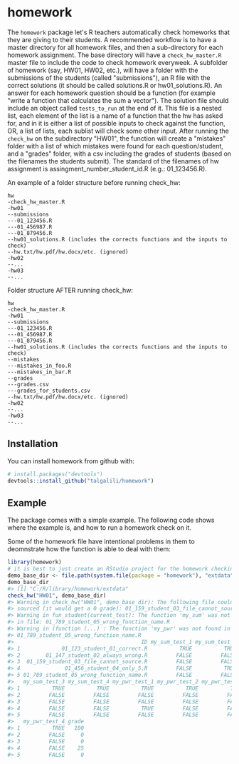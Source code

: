 
<!-- README.md is generated from README.Rmd. Please edit that file -->
homework
========

The `homework` package let's R teachers automatically check homeworks that they are giving to their students. A recommended workflow is to have a master directory for all homework files, and then a sub-directory for each homework assignment. The base directory will have a `check_hw_master.R` master file to include the code to check homework everyweek. A subfolder of homework (say, HW01, HW02, etc.), will have a folder with the submissions of the students (called "submissions"), an R file with the correct solutions (it should be called solutions.R or hw01\_solutions.R). An answer for each homework question should be a function (for example "write a function that calculates the sum a vector"). The solution file should include an object called `tests_to_run` at the end of it. This file is a nested list, each element of the list is a name of a function that the hw has asked for, and in it is either a list of possible inputs to check against the function, OR, a list of lists, each sublist will check some other input. After running the `check_hw` on the subdirectory "HW01", the function will create a "mistakes" folder with a list of which mistakes were found for each question/student, and a "grades" folder, with a csv including the grades of students (based on the filenames the students submit). The standard of the filenames of hw assignment is assingment\_number\_student\_id.R (e.g.: 01\_123456.R).

An example of a folder structure before running check\_hw:

    hw
    -check_hw_master.R
    -hw01
    --submissions
    ---01_123456.R
    ---01_456987.R
    ---01_879456.R
    --hw01_solutions.R (includes the corrects functions and the inputs to check)
    --hw.txt/hw.pdf/hw.docx/etc. (ignored)
    -hw02
    --...
    -hw03
    --...

Folder structure AFTER running check\_hw:

    hw
    -check_hw_master.R
    -hw01
    --submissions
    ---01_123456.R
    ---01_456987.R
    ---01_879456.R
    --hw01_solutions.R (includes the corrects functions and the inputs to check)
    --mistakes
    ---mistakes_in_foo.R
    ---mistakes_in_bar.R
    --grades
    ---grades.csv
    ---grades_for_students.csv
    --hw.txt/hw.pdf/hw.docx/etc. (ignored)
    -hw02
    --...
    -hw03
    --...

Installation
------------

You can install homework from github with:

``` r
# install.packages("devtools")
devtools::install_github("talgalili/homework")
```

Example
-------

The package comes with a simple example. The following code shows where the example is, and how to run a homework check on it.

Some of the homework file have intentional problems in them to deomnstrate how the function is able to deal with them:

``` r
library(homework)
# it is best to just create an RStudio project for the homework checking of a course...
demo_base_dir <- file.path(system.file(package = "homework"), "extdata")
demo_base_dir
#> [1] "C:/R/library/homework/extdata"
check_hw("HW01", demo_base_dir)
#> Warning in check_hw("HW01", demo_base_dir): The following file could not be
#> sourced (it would get a 0 grade): 01_159_student_03_file_cannot_source.R
#> Warning in fun_student(current_test): The function 'my_sum' was not found
#> in file: 01_789_student_05_wrong_function_name.R
#> Warning in (function (...) : The function 'my_pwr' was not found in file:
#> 01_789_student_05_wrong_function_name.R
#>                                        ID my_sum_test_1 my_sum_test_2
#> 1             01_123_student_01_correct.R          TRUE          TRUE
#> 2        01_147_student_02_always_wrong.R         FALSE         FALSE
#> 3  01_159_student_03_file_cannot_source.R         FALSE         FALSE
#> 4              01_456_student_04_only_5.R         FALSE          TRUE
#> 5 01_789_student_05_wrong_function_name.R         FALSE         FALSE
#>   my_sum_test_3 my_sum_test_4 my_pwr_test_1 my_pwr_test_2 my_pwr_test_3
#> 1          TRUE          TRUE          TRUE          TRUE          TRUE
#> 2         FALSE         FALSE         FALSE         FALSE         FALSE
#> 3         FALSE         FALSE         FALSE         FALSE         FALSE
#> 4         FALSE         FALSE          TRUE         FALSE         FALSE
#> 5         FALSE         FALSE         FALSE         FALSE         FALSE
#>   my_pwr_test_4 grade
#> 1          TRUE   100
#> 2         FALSE     0
#> 3         FALSE     0
#> 4         FALSE    25
#> 5         FALSE     0
```

